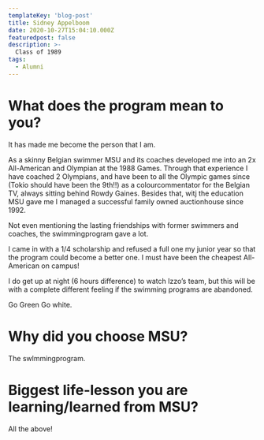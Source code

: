 ```yaml
---
templateKey: 'blog-post'
title: Sidney Appelboom
date: 2020-10-27T15:04:10.000Z
featuredpost: false
description: >-
  Class of 1989
tags:
  - Alumni
---
```


# What does the program mean to you?
It has made me become the person that I am.  

As a skinny Belgian swimmer MSU and its coaches developed me into an 2x All-American and Olympian at the 1988 Games. Through that experience I have coached 2 Olympians, and  have been to all the Olympic games since (Tokio should have been the 9th!!) as a colourcommentator for the Belgian TV, always sitting behind Rowdy Gaines. Besides that, witj the education MSU gave me I managed a successful family owned auctionhouse since 1992.

Not even mentioning the lasting friendships with former swimmers and coaches, the swimmingprogram gave a lot. 

I came in with a 1/4 scholarship and refused a full one my junior year so that the program could become a  better one. I must have been the cheapest All-American on campus!

I do get up at night (6 hours difference) to watch Izzo’s team, but this will be with a complete different feeling if the swimming programs are abandoned.

Go Green Go white.


# Why did you choose MSU?
The swlmmingprogram.

# Biggest life-lesson you are learning/learned from MSU?

All the above! 